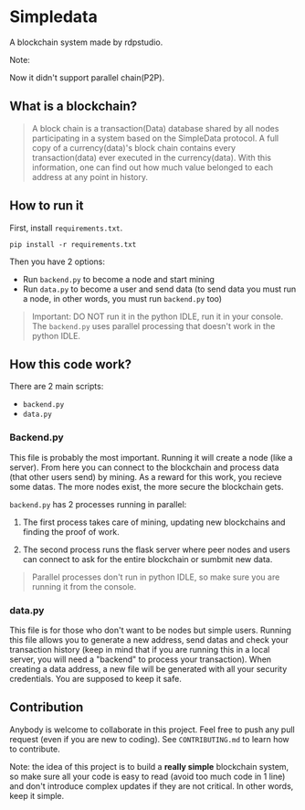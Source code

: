 # Simpledata
A blockchain system made by rdpstudio.

Note:

Now it didn't support parallel chain(P2P).


## What is a blockchain?

>A block chain is a transaction(Data) database shared by all nodes participating in a system based on the SimpleData protocol. A full copy of a currency(data)'s block chain contains every transaction(data) ever executed in the currency(data). With this information, one can find out how much value belonged to each address at any point in history. 


## How to run it

First, install ```requirements.txt```.

```
pip install -r requirements.txt
```

Then you have 2 options:

- Run ```backend.py``` to become a node and start mining
- Run ```data.py``` to become a user and send data (to send data you must run a node, in other words, you must run ```backend.py``` too)

> Important: DO NOT run it in the python IDLE, run it in your console. The ```backend.py``` uses parallel processing that doesn't work in the python IDLE.

## How this code work?

There are 2 main scripts:

- ```backend.py```
- ```data.py```

### Backend.py

This file is probably the most important. Running it will create a node (like a server). From here you can connect to the blockchain and process data (that other users send) by mining. As a reward for this work, you recieve some datas. The more nodes exist, the more secure the blockchain gets.

```backend.py``` has 2 processes running in parallel:

1. The first process takes care of mining, updating new blockchains and finding the proof of work.

2. The second process runs the flask server where peer nodes and users can connect to ask for the entire blockchain or sumbmit new data.

> Parallel processes don't run in python IDLE, so make sure you are running it from the console.

### data.py

This file is for those who don't want to be nodes but simple users. Running this file allows you to generate a new address, send datas and check your transaction history (keep in mind that if you are running this in a local server, you will need a "backend" to process your transaction).
When creating a data address, a new file will be generated with all your security credentials. You are supposed to keep it safe.


## Contribution

Anybody is welcome to collaborate in this project. Feel free to push any pull request (even if you are new to coding). See ```CONTRIBUTING.md``` to learn how to contribute.

Note: the idea of this project is to build a **really simple** blockchain system, so make sure all your code is easy to read (avoid too much code in 1 line) and don't introduce complex updates if they are not critical. In other words, keep it simple.
